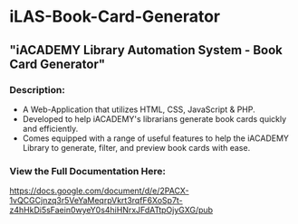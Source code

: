 # iLAS-Book-Card-Generator
## "iACADEMY Library Automation System - Book Card Generator"

### Description:
- A Web-Application that utilizes HTML, CSS, JavaScript & PHP.
- Developed to help iACADEMY's librarians generate book cards quickly and efficiently.
- Comes equipped with a range of useful features to help the iACADEMY Library to generate, filter, and preview book cards with ease.

### View the Full Documentation Here:
https://docs.google.com/document/d/e/2PACX-1vQCGCjnzq3r5VeYaMeqrpVkrt3rqfF6XoSp7t-z4hHkDi5sFaein0wyeY0s4hiHNrxJFdATtpOjyGXG/pub
